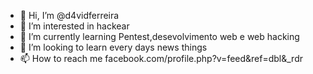- 👋 Hi, I’m @d4vidferreira
- 👀 I’m interested in hackear
- 🌱 I’m currently learning  Pentest,desevolvimento web e web hacking
- 💞️ I’m looking to  learn every days news things
- 📫 How to reach me  facebook.com/profile.php?v=feed&ref=dbl&_rdr 
<!---
d4vidferreira/d4vidferreira is a ✨ special ✨ repository because its `README.md` (this file) appears on your GitHub profile.
You can click the Preview link to take a look at your changes.
--->

